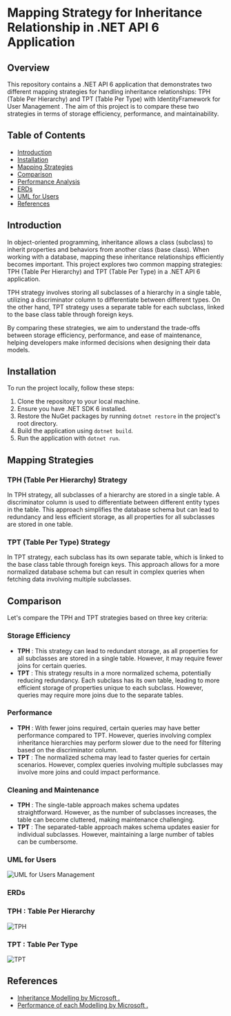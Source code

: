 # Mapping Strategy for Inheritance Relationship in .NET API 6 Application

## Overview

This repository contains a .NET API 6 application that demonstrates two different mapping strategies for handling inheritance relationships: TPH (Table Per Hierarchy) and TPT (Table Per Type) with IdentityFramework for User Management . The aim of this project is to compare these two strategies in terms of storage efficiency, performance, and maintainability.

## Table of Contents

- [Introduction](#introduction)
- [Installation](#installation)
- [Mapping Strategies](#mapping-strategies)
- [Comparison](#comparison)
- [Performance Analysis](#performance-analysis)
- [ERDs](#erds)
- [UML for Users](#uml-for-users)
- [References](#references)

## Introduction

In object-oriented programming, inheritance allows a class (subclass) to inherit properties and behaviors from another class (base class). When working with a database, mapping these inheritance relationships efficiently becomes important. This project explores two common mapping strategies: TPH (Table Per Hierarchy) and TPT (Table Per Type) in a .NET API 6 application.

TPH strategy involves storing all subclasses of a hierarchy in a single table, utilizing a discriminator column to differentiate between different types. On the other hand, TPT strategy uses a separate table for each subclass, linked to the base class table through foreign keys.

By comparing these strategies, we aim to understand the trade-offs between storage efficiency, performance, and ease of maintenance, helping developers make informed decisions when designing their data models.

## Installation

To run the project locally, follow these steps:

1. Clone the repository to your local machine.
2. Ensure you have .NET SDK 6 installed.
3. Restore the NuGet packages by running `dotnet restore` in the project's root directory.
4. Build the application using `dotnet build`.
5. Run the application with `dotnet run`.

## Mapping Strategies

### TPH (Table Per Hierarchy) Strategy

In TPH strategy, all subclasses of a hierarchy are stored in a single table. A discriminator column is used to differentiate between different entity types in the table. This approach simplifies the database schema but can lead to redundancy and less efficient storage, as all properties for all subclasses are stored in one table.

### TPT (Table Per Type) Strategy

In TPT strategy, each subclass has its own separate table, which is linked to the base class table through foreign keys. This approach allows for a more normalized database schema but can result in complex queries when fetching data involving multiple subclasses.

## Comparison

Let's compare the TPH and TPT strategies based on three key criteria:

### Storage Efficiency

- **TPH** : This strategy can lead to redundant storage, as all properties for all subclasses are stored in a single table. However, it may require fewer joins for certain queries.
- **TPT** : This strategy results in a more normalized schema, potentially reducing redundancy. Each subclass has its own table, leading to more efficient storage of properties unique to each subclass. However, queries may require more joins due to the separate tables.

### Performance

- **TPH** : With fewer joins required, certain queries may have better performance compared to TPT. However, queries involving complex inheritance hierarchies may perform slower due to the need for filtering based on the discriminator column.
- **TPT** : The normalized schema may lead to faster queries for certain scenarios. However, complex queries involving multiple subclasses may involve more joins and could impact performance.
  
### Cleaning and Maintenance

- **TPH** : The single-table approach makes schema updates straightforward. However, as the number of subclasses increases, the table can become cluttered, making maintenance challenging.
- **TPT** : The separated-table approach makes schema updates easier for individual subclasses. However, maintaining a large number of tables can be cumbersome.


### UML for Users
![UML for Users Management](https://github.com/OmarGomaaFCi/MappingStrategies/assets/90159439/eb8f4e00-924e-4f03-9a92-f8c3771bd278)


### ERDs 
### TPH : Table Per Hierarchy
![TPH](https://github.com/OmarGomaaFCi/MappingStrategies/assets/90159439/76d68ca1-cffc-4bdb-920b-c98c882a9582)

### TPT : Table Per Type
![TPT](https://github.com/OmarGomaaFCi/MappingStrategies/assets/90159439/175e2f93-6770-494f-8a2f-b6a0a474d022)

## References
- [Inheritance Modelling by Microsoft .](https://learn.microsoft.com/en-us/ef/core/modeling/inheritance)
- [Performance of each Modelling by Microsoft .](https://learn.microsoft.com/en-us/ef/core/performance/modeling-for-performance#inheritance-mapping)
